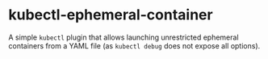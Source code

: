 # kubectl-ephemeral-container

A simple `kubectl` plugin that allows launching unrestricted ephemeral containers from a YAML file (as `kubectl debug` does not expose all options).
